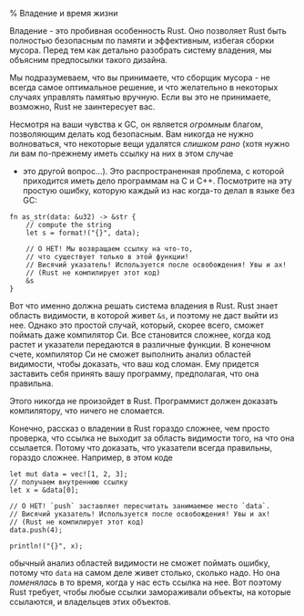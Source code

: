 % Владение и время жизни

Владение - это пробивная особенность Rust. Оно позволяет Rust быть полностью
безопасным по памяти и эффективным, избегая сборки мусора. Перед тем как
детально разобрать систему владения, мы объясним предпосылки такого дизайна.

Мы подразумеваем, что вы принимаете, что сборщик мусора - не всегда самое
оптимальное решение, и что желательно в некоторых случаях управлять памятью
вручную. Если вы это не принимаете, возможно, Rust не заинтересует вас.

Несмотря на ваши чувства к GC, он является *огромным* благом, позволяющим делать
код безопасным. Вам никогда не нужно волноваться, что некоторые вещи удалятся
*слишком рано* (хотя нужно ли вам по-прежнему иметь ссылку на них в этом случае
- это другой вопрос...). Это распространенная проблема, с которой приходится
иметь дело программам на C и C++. Посмотрите на эту простую ошибку, которую
каждый из  нас когда-то делал в языке без GC:

```rust,ignore
fn as_str(data: &u32) -> &str {
    // compute the string
    let s = format!("{}", data);

    // О НЕТ! Мы возвращаем ссылку на что-то, 
    // что существует только в этой функции!
    // Висячий указатель! Используется после освобождения! Увы и ах!
    // (Rust не компилирует этот код)
    &s
}
```

Вот что именно должна решать система владения в Rust. Rust знает область
видимости, в которой живет `&s`, и поэтому не даст выйти из нее. Однако это
простой случай, который, скорее всего, сможет поймать даже компилятор Си. Все
становится сложнее, когда код растет и указатели передаются в различные функции.
В конечном счете, компилятор Си не сможет выполнить анализ областей видимости,
чтобы доказать, что ваш код сломан. Ему придется заставить себя принять вашу
программу, предполагая, что она правильна.

Этого никогда не произойдет в Rust. Программист должен доказать компилятору, что
ничего не сломается.

Конечно, рассказ о владении в Rust гораздо сложнее, чем просто проверка, что
ссылка не выходит за область видимости того, на что она ссылается. Потому что 
доказать, что указатели всегда правильны, гораздо сложнее. Например, в этом коде

```rust,ignore
let mut data = vec![1, 2, 3];
// получаем внутреннюю ссылку
let x = &data[0];

// О НЕТ! `push` заставляет пересчитать занимаемое место `data`.
// Висячий указатель! Используется после освобождения! Увы и ах!
// (Rust не компилирует этот код)
data.push(4);

println!("{}", x);
```

обычный анализ областей видимости не сможет поймать ошибку, потому что
`data` на самом деле живет столько, сколько надо. Но она *поменялась* в то
время, когда у нас есть ссылка на нее. Вот поэтому Rust требует, чтобы любые
ссылки замораживали объекты, на которые ссылаются, и владельцев этих объектов.

